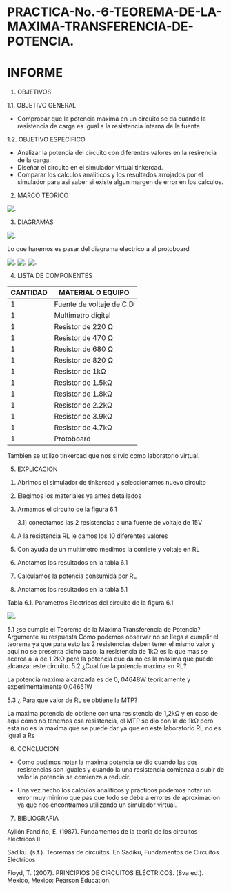 # PRACTICA-No.-6-TEOREMA-DE-LA-MAXIMA-TRANSFERENCIA-DE-POTENCIA.

# INFORME

1. OBJETIVOS 

1.1. OBJETIVO GENERAL

- Comprobar que la potencia maxima en un circuito se da cuando la resistencia de carga es igual a la resistencia interna de la fuente

 1.2. OBJETIVO ESPECIFICO  

- Analizar la potencia del circuito con diferentes valores en la resirencia de la carga.
- Diseñar el circuito en el simulador virtual tinkercad.
- Comparar los calculos analiticos y los resultados arrojados por el simulador para asi saber si existe algun margen de error en los calculos.

2. MARCO TEORICO

![.](IMG/potencia.png)


3. DIAGRAMAS

![.](IMG/esquema.png)

Lo que haremos es pasar del diagrama electrico a al protoboard 

![.](IMG/PP.png)
![.](IMG/PPP.png)
![.](IMG/PPPP.png)

4. LISTA DE COMPONENTES

| CANTIDAD|MATERIAL O EQUIPO|
| ----- | ---- |
| 1|Fuente de voltaje de C.D|
|1|Multimetro digital|
|1|Resistor de 220 Ω|
|1|Resistor de 470 Ω|
|1|Resistor de 680 Ω|
|1|Resistor de 820 Ω|
|1|Resistor de 1kΩ|
|1|Resistor de 1.5kΩ|
|1|Resistor de 1.8kΩ|
|1|Resistor de 2.2kΩ|
|1|Resistor de 3.9kΩ|
|1|Resistor de 4.7kΩ|
|1|Protoboard|
Tambien se utilizo tinkercad que nos sirvio como laboratorio virtual.

5. EXPLICACION 

1) Abrimos el simulador de tinkercad y seleccionamos nuevo circuito
2) Elegimos los materiales ya antes detallados
3) Armamos el circuito de la figura  6.1

    3.1)  conectamos las 2 resistencias a una fuente de voltaje de 15V
  
4)  A la resistencia RL le damos  los 10 diferentes valores
5) Con ayuda de un multimetro medimos la corriete y voltaje en RL 
6) Anotamos los resultados en la tabla  6.1
7) Calculamos la potencia  consumida por RL
8) Anotamos los resultados en la tabla 5.1

Tabla 6.1. Parametros Electricos del circuito de la figura 6.1

![.](IMG/tablap.png)


5.1 ¿se cumple el Teorema de la Maxima Transferencia de Potencia? Argumente su respuesta
Como podemos observar no se llega a cumplir el teorema ya que para esto las 2 resistencias deben tener el mismo valor y aqui no se presenta dicho caso,  la resistencia de 1kΩ es la que mas se acerca a la de 1.2kΩ pero la potencia que da no es la maxima que puede alcanzar este circuito.
5.2 ¿Cual fue la potencia maxima en RL?

La  potencia maxima alcanzada es de 0, 04648W teoricamente y experimentalmente  0,04651W

5.3 ¿ Para que valor de RL se obtiene la MTP?

La maxima potencia de obtiene con una resistencia de 1,2kΩ y en caso de aqui como no tenemos esa resistencia, el MTP se dio con la de 1kΩ pero esta no es la maxima que se puede dar ya que en este laboratorio RL no es igual a Rs

6. CONCLUCION 

- Como pudimos notar la maxima potencia se dio cuando las dos resistencias son iguales y cuando la una resistencia comienza a subir de valor la potencia se comienza a reducir.

- Una vez hecho los calculos analiticos y practicos podemos notar un error muy minimo que pas que todo se debe a errores de aproximacion ya que nos encontramos utilizando un simulador virtual.

7. BIBLIOGRAFIA

Ayllón Fandiño, E. (1987). Fundamentos de la teoría de los circuitos eléctricos II

Sadiku. (s.f.). Teoremas de circuitos. En Sadiku, Fundamentos de Circuitos Eléctricos

Floyd, T. (2007). PRINCIPIOS DE CIRCUITOS ELÉCTRICOS. (8va ed.). Mexico, Mexico: Pearson Education.
